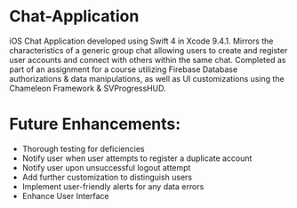 # Chat-Application
iOS Chat Application developed using Swift 4 in Xcode 9.4.1. Mirrors the characteristics of a generic group chat allowing 
users to create and register user accounts and connect with others within the same chat.
Completed as part of an assignment for a course utilizing Firebase Database authorizations & data manipulations, as well as UI customizations using the Chameleon Framework & SVProgressHUD.



<h1>Future Enhancements:</h1>
<ul>
  <li> Thorough testing for deficiencies </li>
  <li> Notify user when user attempts to register a duplicate account </li>
  <li> Notify user upon unsuccessful logout attempt </li>
  <li> Add further customization to distinguish users </li>
  <li> Implement user-friendly alerts for any data errors </li>
  <li> Enhance User Interface </li>
</ul>
